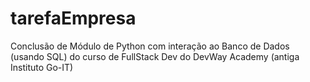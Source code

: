 # tarefaEmpresa
Conclusão de Módulo de Python com interação ao Banco de Dados (usando SQL) do curso de FullStack Dev do DevWay Academy (antiga Instituto Go-IT)
